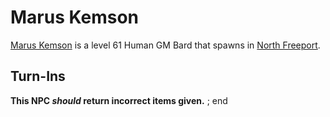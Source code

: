 # Marus Kemson



[Marus Kemson](/npc/8066) is a level 61 Human GM Bard that spawns in [North Freeport](/zone/8).



## Turn-Ins



**This NPC *should* return incorrect items given.**
;
end